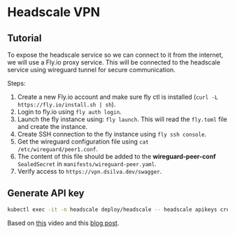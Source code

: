 # Headscale VPN

## Tutorial

To expose the headscale service so we can connect to it from the internet, we will use a Fly.io proxy
service. This will be connected to the headscale service using wireguard tunnel for secure communication.

Steps:

1. Create a new Fly.io account and make sure fly ctl is installed (`curl -L https://fly.io/install.sh | sh`).
2. Login to fly.io using `fly auth login`.
3. Launch the fly instance using: `fly launch`. This will read the `fly.toml` file and create the instance.
4. Create SSH connection to the fly instance using `fly ssh console`.
5. Get the wireguard configuration file using `cat /etc/wireguard/peer1.conf`.
6. The content of this file should be added to the **wireguard-peer-conf** `SealedSecret` in `manifests/wireguard-peer.yaml`.
7. Verify access to `https://vpn.dsilva.dev/swagger`.

## Generate API key

```bash
kubectl exec -it -n headscale deploy/headscale -- headscale apikeys create -e 99y
```

Based on [this](https://www.youtube.com/watch?v=rGJ5RvB_aBg&t=373s) video and this [blog post](https://digitallyrefined.github.io/guides/Tailscale-Headscale-setup).
